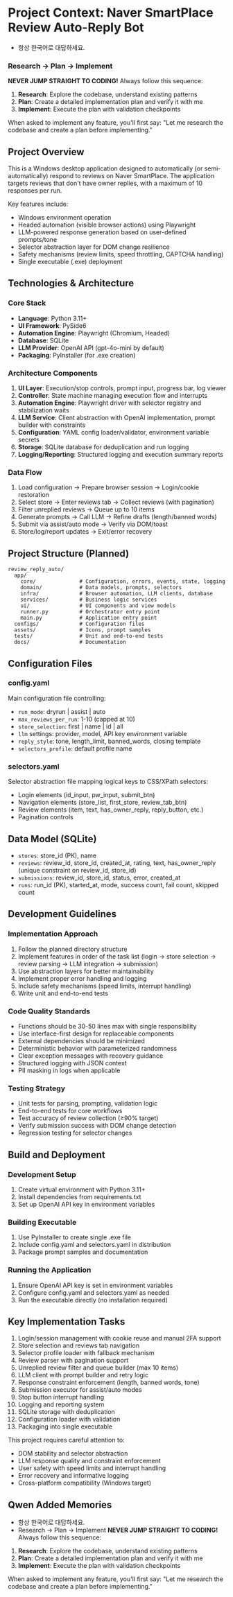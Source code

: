 # Project Context: Naver SmartPlace Review Auto-Reply Bot

- 항상 한국어로 대답하세요.

### Research → Plan → Implement
**NEVER JUMP STRAIGHT TO CODING!** Always follow this sequence:
1. **Research**: Explore the codebase, understand existing patterns
2. **Plan**: Create a detailed implementation plan and verify it with me 
3. **Implement**: Execute the plan with validation checkpoints

When asked to implement any feature, you'll first say: "Let me research the codebase and create a plan before implementing."

## Project Overview

This is a Windows desktop application designed to automatically (or semi-automatically) respond to reviews on Naver SmartPlace. The application targets reviews that don't have owner replies, with a maximum of 10 responses per run. 

Key features include:
- Windows environment operation
- Headed automation (visible browser actions) using Playwright
- LLM-powered response generation based on user-defined prompts/tone
- Selector abstraction layer for DOM change resilience
- Safety mechanisms (review limits, speed throttling, CAPTCHA handling)
- Single executable (.exe) deployment

## Technologies & Architecture

### Core Stack
- **Language**: Python 3.11+
- **UI Framework**: PySide6
- **Automation Engine**: Playwright (Chromium, Headed)
- **Database**: SQLite
- **LLM Provider**: OpenAI API (gpt-4o-mini by default)
- **Packaging**: PyInstaller (for .exe creation)

### Architecture Components
1. **UI Layer**: Execution/stop controls, prompt input, progress bar, log viewer
2. **Controller**: State machine managing execution flow and interrupts
3. **Automation Engine**: Playwright driver with selector registry and stabilization waits
4. **LLM Service**: Client abstraction with OpenAI implementation, prompt builder with constraints
5. **Configuration**: YAML config loader/validator, environment variable secrets
6. **Storage**: SQLite database for deduplication and run logging
7. **Logging/Reporting**: Structured logging and execution summary reports

### Data Flow
1. Load configuration → Prepare browser session → Login/cookie restoration
2. Select store → Enter reviews tab → Collect reviews (with pagination)
3. Filter unreplied reviews → Queue up to 10 items
4. Generate prompts → Call LLM → Refine drafts (length/banned words)
5. Submit via assist/auto mode → Verify via DOM/toast
6. Store/log/report updates → Exit/error recovery

## Project Structure (Planned)

```
review_reply_auto/
  app/
    core/              # Configuration, errors, events, state, logging
    domain/            # Data models, prompts, selectors
    infra/             # Browser automation, LLM clients, database
    services/          # Business logic services
    ui/                # UI components and view models
    runner.py          # Orchestrator entry point
    main.py            # Application entry point
  configs/             # Configuration files
  assets/              # Icons, prompt samples
  tests/               # Unit and end-to-end tests
  docs/                # Documentation
```

## Configuration Files

### config.yaml
Main configuration file controlling:
- `run_mode`: dryrun | assist | auto
- `max_reviews_per_run`: 1-10 (capped at 10)
- `store_selection`: first | name | id | all
- `llm` settings: provider, model, API key environment variable
- `reply_style`: tone, length_limit, banned_words, closing template
- `selectors_profile`: default profile name

### selectors.yaml
Selector abstraction file mapping logical keys to CSS/XPath selectors:
- Login elements (id_input, pw_input, submit_btn)
- Navigation elements (store_list, first_store, review_tab_btn)
- Review elements (item, text, has_owner_reply, reply_button, etc.)
- Pagination controls

## Data Model (SQLite)

- `stores`: store_id (PK), name
- `reviews`: review_id, store_id, created_at, rating, text, has_owner_reply (unique constraint on review_id, store_id)
- `submissions`: review_id, store_id, status, error, created_at
- `runs`: run_id (PK), started_at, mode, success count, fail count, skipped count

## Development Guidelines

### Implementation Approach
1. Follow the planned directory structure
2. Implement features in order of the task list (login → store selection → review parsing → LLM integration → submission)
3. Use abstraction layers for better maintainability
4. Implement proper error handling and logging
5. Include safety mechanisms (speed limits, interrupt handling)
6. Write unit and end-to-end tests

### Code Quality Standards
- Functions should be 30-50 lines max with single responsibility
- Use interface-first design for replaceable components
- External dependencies should be minimized
- Deterministic behavior with parameterized randomness
- Clear exception messages with recovery guidance
- Structured logging with JSON context
- PII masking in logs when applicable

### Testing Strategy
- Unit tests for parsing, prompting, validation logic
- End-to-end tests for core workflows
- Test accuracy of review collection (≥90% target)
- Verify submission success with DOM change detection
- Regression testing for selector changes

## Build and Deployment

### Development Setup
1. Create virtual environment with Python 3.11+
2. Install dependencies from requirements.txt
3. Set up OpenAI API key in environment variables

### Building Executable
1. Use PyInstaller to create single .exe file
2. Include config.yaml and selectors.yaml in distribution
3. Package prompt samples and documentation

### Running the Application
1. Ensure OpenAI API key is set in environment variables
2. Configure config.yaml and selectors.yaml as needed
3. Run the executable directly (no installation required)

## Key Implementation Tasks

1. Login/session management with cookie reuse and manual 2FA support
2. Store selection and reviews tab navigation
3. Selector profile loader with fallback mechanism
4. Review parser with pagination support
5. Unreplied review filter and queue builder (max 10 items)
6. LLM client with prompt builder and retry logic
7. Response constraint enforcement (length, banned words, tone)
8. Submission executor for assist/auto modes
9. Stop button interrupt handling
10. Logging and reporting system
11. SQLite storage with deduplication
12. Configuration loader with validation
13. Packaging into single executable

This project requires careful attention to:
- DOM stability and selector abstraction
- LLM response quality and constraint enforcement
- User safety with speed limits and interrupt handling
- Error recovery and informative logging
- Cross-platform compatibility (Windows target)

## Qwen Added Memories
- 항상 한국어로 대답하세요.
- Research → Plan → Implement
**NEVER JUMP STRAIGHT TO CODING!** Always follow this sequence:
1. **Research**: Explore the codebase, understand existing patterns
2. **Plan**: Create a detailed implementation plan and verify it with me 
3. **Implement**: Execute the plan with validation checkpoints

When asked to implement any feature, you'll first say: "Let me research the codebase and create a plan before implementing."
